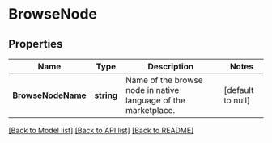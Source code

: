 # BrowseNode

## Properties
Name | Type | Description | Notes
------------ | ------------- | ------------- | -------------
**BrowseNodeName** | **string** | Name of the browse node in native language of the marketplace. | [default to null]

[[Back to Model list]](../README.md#documentation-for-models) [[Back to API list]](../README.md#documentation-for-api-endpoints) [[Back to README]](../README.md)

